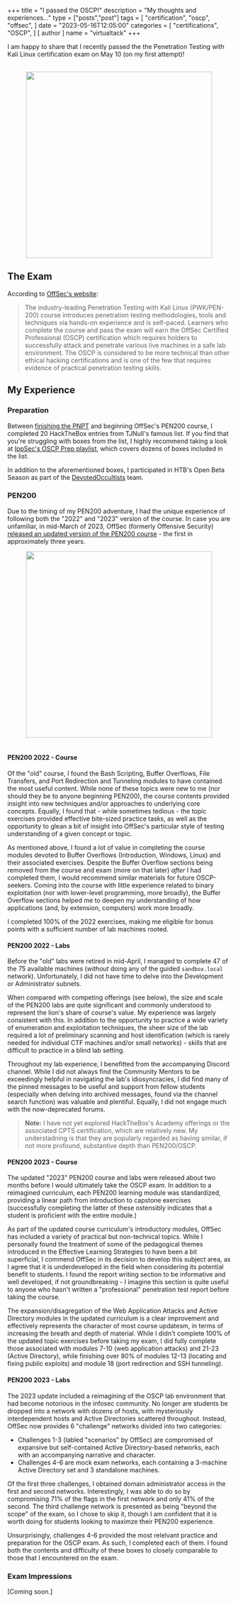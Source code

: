 +++
title = "I passed the OSCP!"
description = "My thoughts and experiences..."
type = ["posts","post"]
tags = [
    "certification",
    "oscp",
    "offsec",
]
date = "2023-05-16T12:05:00"
categories = [
    "certifications",
    "OSCP",
]
[ author ]
  name = "virtualtack"
+++

I am happy to share that I recently passed the the Penetration Testing with Kali Linux certification exam on May 10 (on my first attempt)!

<br/>

<center>
<img src="/images/oscp-cert.png" style="height:420px"> 
</center>


## The Exam
According to [OffSec's website](https://www.offsec.com/courses/pen-200/):

> The industry-leading Penetration Testing with Kali Linux (PWK/PEN-200) course introduces penetration testing methodologies, tools and techniques via hands-on experience and is self-paced. Learners who complete the course and pass the exam will earn the OffSec Certified Professional (OSCP) certification which requires holders to successfully attack and penetrate various live machines in a safe lab environment. The OSCP is considered to be more technical than other ethical hacking certifications and is one of the few that requires evidence of practical penetration testing skills.

## My Experience

### Preparation
Between [finishing the PNPT](http://localhost:1313/blog/november-28/) and beginning OffSec's PEN200 course, I completed 20 HackTheBox entries from TJNull's famous list. If you find that you're struggling with boxes from the list, I highly recommend taking a look at [IppSec's OSCP Prep playlist](https://www.youtube.com/playlist?list=PLidcsTyj9JXK-fnabFLVEvHinQ14Jy5tf), which covers dozens of boxes included in the list. 

In addition to the aforementioned boxes, I participated in HTB's Open Beta Season as part of the [DevotedOccultists](https://app.hackthebox.com/teams/overview/5487) team.

### PEN200
Due to the timing of my PEN200 adventure, I had the unique experience of following both the "2022" and "2023" version of the course. In case you are unfamiliar, in mid-March of 2023, OffSec (formerly Offensive Security) [released an updated version of the PEN200 course](https://www.offsec.com/offsec/pen-200-2023/) - the first in approximately three years. 


<center>
<img src="/images/pen200.png" style="height:420px"> 
</center>
<br/>

#### PEN200 2022 - Course
Of the "old" course, I found the Bash Scripting, Buffer Overflows, File Transfers, and Port Redirection and Tunneling modules to have contained the most useful content. While none of these topics were new to me (nor should they be to anyone beginning PEN200), the course contents provided insight into new techniques and/or approaches to underlying core concepts. Equally, I found that - while sometimes tedious - the topic exercises provided effective bite-sized practice tasks, as well as the opportunity to glean a bit of insight into OffSec's particular style of testing understanding of a given concept or topic.

As mentioned above, I found a lot of value in completing the course modules devoted to Buffer Overflows (Introduction, Windows, Linux) and their associated exercises. Despite the Buffer Overflow sections being removed from the course and exam (more on that later) *after* I had completed them, I would recommend similar materials for future OSCP-seekers. Coming into the course with little experience related to binary exploitation (nor with lower-level programming, more broadly), the Buffer Overflow sections helped me to deepen my understanding of how applications (and, by extension, computers) work more broadly.

I completed 100% of the 2022 exercises, making me eligible for bonus points with a sufficient number of lab machines rooted.

#### PEN200 2022 - Labs
Before the "old" labs were retired in mid-April, I managed to complete 47 of the 75 available machines (*without* doing any of the guided `sandbox.local` network). Unfortunately, I did not have time to delve into the Development or Administrator subnets.

When compared with competing offerings (see below), the size and scale of the PEN200 labs are quite significant and commonly understood to represent the lion's share of course's value. My experience was largely consistent with this. In addition to the opportunity to practice a wide variety of enumeration and exploitation techniques, the sheer size of the lab required a lot of preliminary scanning and host identification (which is rarely needed for individual CTF machines and/or small networks) - skills that are difficult to practice in a blind lab setting. 

Throughout my lab experience, I benefitted from the accompanying Discord channel. While I did not always find the Community Mentors to be exceedingly helpful in navigating the lab's idiosyncracies, I did find many of the pinned messages to be useful and support from fellow students (especially when delving into archived messages, found via the channel search function) was valuable and plentiful. Equally, I did not engage much with the now-deprecated forums.

> **Note:** I have not yet explored HackTheBox's Academy offerings or the associated CPTS certification, which are relatively new. My understadning is that they are popularly regarded as having similar, if not more profound, substantive depth than PEN200/OSCP.

#### PEN200 2023 - Course
The updated "2023" PEN200 course and labs were released about two months before I would ultimately take the OSCP exam. In addition to a reimagined curriculum, each PEN200 learning module was standardized, providing a linear path from introduction to capstone exercises (successfully completing the latter of these ostensibly indicates that a student is proficient with the entire module.)

As part of the updated course curriculum's introductory modules, OffSec has included a variety of practical but non-technical topics. While I personally found the treatment of some of the pedagogical themes introduced in the Effective Learning Strategies to have been a bit superficial, I commend OffSec in its decision to develop this subject area, as I agree that it is underdeveloped in the field when considering its potential benefit to students. I found the report writing section to be informative and well developed, if not groundbreaking - I imagine this section is quite useful to anyone who hasn't written a "professional" penetration test report before taking the course.

The expansion/disagregation of the Web Application Attacks and Active Directory modules in the updated curriculum is a clear improvement and effectively represents the character of most course updatesm, in terms of increasing the breath and depth of material. While I didn't complete 100% of the updated topic exercises before taking my exam, I did fully complete those associated with modules 7-10 (web application attacks) and 21-23 (Active Directory), while finishing over 80% of modules 12-13 (locating and fixing public exploits) and module 18 (port redirection and SSH tunneling).

#### PEN200 2023 - Labs
The 2023 update included a reimagining of the OSCP lab environment that had become notorious in the infosec community. No longer are students be dropped into a network with dozens of hosts, with mysteriously interdependent hosts and Active Directories scattered throughout. Instead, OffSec now provides 6 "challenge" networks divided into two categories: 
- Challenges 1-3 (labled "scenarios" by OffSec) are compromised of expansive but self-contained Active Directory-based networks, each with an accompanying narrative and character. 
- Challenges 4-6 are mock exam networks, each containing a 3-machine Active Directory set and 3 standalone machines.

Of the first three challenges, I obtained domain administrator access in the first and second networks. Interestingly, I was able to do so by compromising 71% of the flags in the first network and only 41% of the second. The third challenge network is presented as being "beyond the scope" of the exam, so I chose to skip it, though I am confident that it is worth doing for students looking to maximze their PEN200 experience.

Unsurprisingly, challenges 4-6 provided the most relelvant practice and preparation for the OSCP exam. As such, I completed each of them. I found both the contents and difficulty of these boxes to closely comparable to those that I encountered on the exam.

### Exam Impressions
[Coming soon.] 


